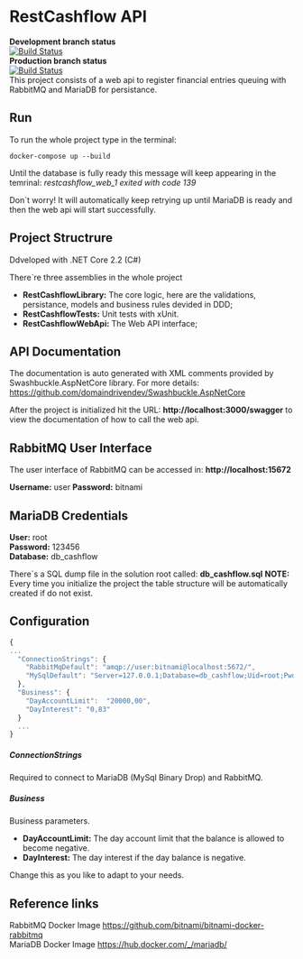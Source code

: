# RestCashflow API

**Development branch status**
<br/>
[![Build Status](https://travis-ci.org/leandrocurioso/RestCashflow.svg?branch=development)](https://travis-ci.org/leandrocurioso/RestCashflow)
<br/>
**Production branch status**
<br/>
[![Build Status](https://travis-ci.org/leandrocurioso/RestCashflow.svg?branch=master)](https://travis-ci.org/leandrocurioso/RestCashflow)
<br/>
This project consists of a web api to register financial entries queuing with RabbitMQ and MariaDB for persistance.

## Run
To run the whole project type in the terminal: 
````
docker-compose up --build
````

Until the database is fully ready this message will keep appearing in the temrinal:
*restcashflow_web_1 exited with code 139*

Don`t worry! It will automatically keep retrying up until MariaDB is ready and then the web api will start successfully.

## Project Structrure
Ddveloped with .NET Core 2.2 (C#)

There`re three assemblies in the whole project
- **RestCashflowLibrary:** The core logic, here are the validations, persistance, models and business rules devided in DDD;
- **RestCashflowTests:** Unit tests with xUnit.
- **RestCashflowWebApi:** The Web API interface;

## API Documentation
The documentation is auto generated with XML comments provided by Swashbuckle.AspNetCore  library.  For more details: https://github.com/domaindrivendev/Swashbuckle.AspNetCore

After the project is initialized hit the URL: **http://localhost:3000/swagger** to view the documentation of how to call the web api.

## RabbitMQ User Interface
The user interface of RabbitMQ can be accessed in: **http://localhost:15672**

**Username:** user
**Password:** bitnami

## MariaDB Credentials
**User:** root
<br/>
**Password:** 123456
<br/>
**Database:** db_cashflow

There`s a SQL dump file in the solution root called: **db_cashflow.sql**
**NOTE:** Every time you initialize the project the table structure will be automatically created if do not exist.

## Configuration
````javascript
{
...
  "ConnectionStrings": {
    "RabbitMqDefault": "amqp://user:bitnami@localhost:5672/",
    "MySqlDefault": "Server=127.0.0.1;Database=db_cashflow;Uid=root;Pwd=123456;Pooling=True;MinimumPoolSize=10;MaximumPoolSize=25;AllowUserVariables=true"
  },
  "Business": {
    "DayAccountLimit":  "20000,00",
    "DayInterest": "0,83"
  }
  ...
}

````
##### ConnectionStrings
Required to connect to MariaDB (MySql Binary Drop) and RabbitMQ.
##### Business
Business parameters.
- **DayAccountLimit:** The day account limit that the balance is allowed to become negative.
- **DayInterest:** The day interest if the day balance is negative.

Change this as you like to adapt to your needs.

## Reference links
RabbitMQ Docker Image
https://github.com/bitnami/bitnami-docker-rabbitmq
<br/>
MariaDB Docker Image
https://hub.docker.com/_/mariadb/
